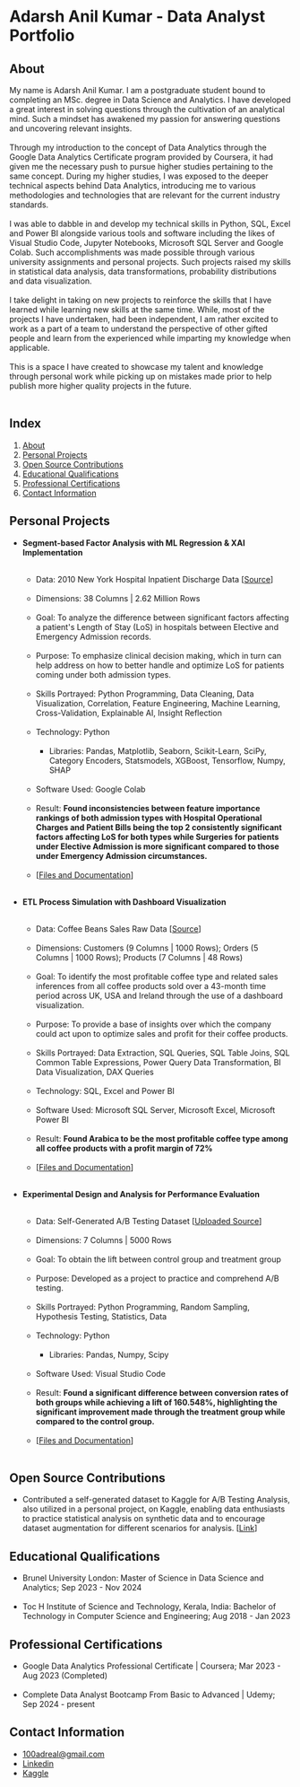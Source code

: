 # Adarsh Anil Kumar - Data Analyst Portfolio

## About
My name is Adarsh Anil Kumar. I am a postgraduate student bound to completing an MSc. degree in Data Science and Analytics. I have developed a great interest in solving questions through the cultivation of an analytical mind. Such a mindset has awakened my passion for answering questions and uncovering relevant insights.<br><br>
Through my introduction to the concept of Data Analytics through the Google Data Analytics Certificate program provided by Coursera, it had given me the necessary push to pursue higher studies pertaining to the same concept. During my higher studies, I was exposed to the deeper technical aspects behind Data Analytics, introducing me to various methodologies and technologies that are relevant for the current industry standards.<br><br>
I was able to dabble in and develop my technical skills in Python, SQL, Excel and Power BI alongside various tools and software including the likes of Visual Studio Code, Jupyter Notebooks, Microsoft SQL Server and Google Colab. Such accomplishments was made possible through various university assignments and personal projects. Such projects raised my skills in statistical data analysis, data transformations, probability distributions and data visualization.<br><br>
I take delight in taking on new projects to reinforce the skills that I have learned while learning new skills at the same time. While, most of the projects I have undertaken, had been independent, I am rather excited to work as a part of a team to understand the perspective of other gifted people and learn from the experienced while imparting my knowledge when applicable.<br><br> 
This is a space I have created to showcase my talent and knowledge through personal work while picking up on mistakes made prior to help publish more higher quality projects in the future.<br><br>

## Index
1. [About](https://github.com/adarsh-142/DA-Portfolio/blob/main/README.md#about)<br>
2. [Personal Projects](https://github.com/adarsh-142/DA-Portfolio/blob/main/README.md#personal-projects)<br>
3. [Open Source Contributions](https://github.com/adarsh-142/DA-Portfolio/blob/main/README.md#open-source-contributions)<br>
3. [Educational Qualifications](https://github.com/adarsh-142/DA-Portfolio/blob/main/README.md#educational-qualifications)<br>
4. [Professional Certifications](https://github.com/adarsh-142/DA-Portfolio/blob/main/README.md#professional-certifications)<br>
5. [Contact Information](https://github.com/adarsh-142/DA-Portfolio/blob/main/README.md#contact-information)<br>

## Personal Projects
- **Segment-based Factor Analysis with ML Regression & XAI Implementation**<br><br>
  - Data: 2010 New York Hospital Inpatient Discharge Data [[Source](https://www.kaggle.com/datasets/thedevastator/2010-new-york-state-hospital-inpatient-discharge)]<br><br>
  - Dimensions: 38 Columns | 2.62 Million Rows<br><br>
  - Goal: To analyze the difference between significant factors affecting a patient's Length of Stay (LoS) in hospitals between Elective and Emergency Admission records.<br><br>
  - Purpose: To emphasize clinical decision making, which in turn can help address on how to better handle and optimize LoS for patients coming under both admission types.<br><br>
  - Skills Portrayed: Python Programming, Data Cleaning, Data Visualization, Correlation, Feature Engineering, Machine Learning, Cross-Validation, Explainable AI, Insight Reflection<br><br>
  - Technology: Python<br><br>
    - Libraries: Pandas, Matplotlib, Seaborn, Scikit-Learn, SciPy, Category Encoders, Statsmodels, XGBoost, Tensorflow, Numpy, SHAP<br><br>
  - Software Used: Google Colab<br><br>
  - Result: **Found inconsistencies between feature importance rankings of both admission types with Hospital Operational Charges and Patient Bills being the top 2 consistently significant factors affecting LoS for both types while Surgeries for patients under Elective Admission is more significant compared to those under Emergency Admission circumstances.**<br><br>
  - [[Files and Documentation](https://github.com/adarsh-142/Projects/tree/main/Segment-based%20Factor%20Analysis%20with%20ML%20Regression%20and%20XAI%20Implementation)]<br><br>

- **ETL Process Simulation with Dashboard Visualization**<br><br>
  - Data: Coffee Beans Sales Raw Data [[Source](https://www.kaggle.com/datasets/saadharoon27/coffee-bean-sales-raw-dataset)]<br><br>
  - Dimensions: Customers (9 Columns | 1000 Rows); Orders (5 Columns | 1000 Rows); Products (7 Columns | 48 Rows)<br><br>
  - Goal: To identify the most profitable coffee type and related sales inferences from all coffee products sold over a 43-month time period across UK, USA and Ireland through the use of a dashboard visualization.<br><br>
  - Purpose: To provide a base of insights over which the company could act upon to optimize sales and profit for their coffee products.<br><br>
  - Skills Portrayed: Data Extraction, SQL Queries, SQL Table Joins, SQL Common Table Expressions, Power Query Data Transformation, BI Data Visualization, DAX Queries<br><br>
  - Technology: SQL, Excel and Power BI<br><br>
  - Software Used: Microsoft SQL Server, Microsoft Excel, Microsoft Power BI<br><br>
  - Result: **Found Arabica to be the most profitable coffee type among all coffee products with a profit margin of 72%**<br><br>
  - [[Files and Documentation](https://github.com/adarsh-142/Projects/tree/main/ETL%20Data%20Analysis%20with%20Dashboard%20Visualization)]<br><br>

- **Experimental Design and Analysis for Performance Evaluation**<br><br>
  - Data: Self-Generated A/B Testing Dataset [[Uploaded Source](https://www.kaggle.com/datasets/adarsh0806/ab-testing-practice)]<br><br>
  - Dimensions: 7 Columns | 5000 Rows<br><br>
  - Goal: To obtain the lift between control group and treatment group <br><br>
  - Purpose: Developed as a project to practice and comprehend A/B testing.<br><br>
  - Skills Portrayed: Python Programming, Random Sampling, Hypothesis Testing, Statistics, Data <br><br>
  - Technology: Python<br><br>
    - Libraries: Pandas, Numpy, Scipy<br><br>
  - Software Used: Visual Studio Code<br><br>
  - Result: **Found a significant difference between conversion rates of both groups while achieving a lift of 160.548%, highlighting the significant improvement made through the treatment group while compared to the control group.**<br><br>
  - [[Files and Documentation](https://github.com/adarsh-142/Projects/tree/main/Experimental%20Design%20and%20Analysis%20for%20Performance%20E)]<br><br>

## Open Source Contributions
- Contributed a self-generated dataset to Kaggle for A/B Testing Analysis, also utilized in a personal project, on Kaggle, enabling data 
  enthusiasts to practice statistical analysis on synthetic data and to encourage dataset augmentation for different scenarios for 
  analysis. [[Link](https://www.kaggle.com/datasets/adarsh0806/ab-testing-practice)]<br>
  
## Educational Qualifications
- Brunel University London: Master of Science in Data Science and Analytics; Sep 2023 - Nov 2024<br><br>
- Toc H Institute of Science and Technology, Kerala, India: Bachelor of Technology in Computer Science and Engineering; Aug 2018 - Jan 2023<br>

## Professional Certifications
- Google Data Analytics Professional Certificate | Coursera; Mar 2023 - Aug 2023 (Completed)<br><br>
- Complete Data Analyst Bootcamp From Basic to Advanced | Udemy; Sep 2024 - present<br>

## Contact Information
- 100adreal@gmail.com
- [Linkedin](https://www.linkedin.com/in/adarsh-anil-kumar-734675216)
- [Kaggle](https://www.kaggle.com/adarsh0806)

